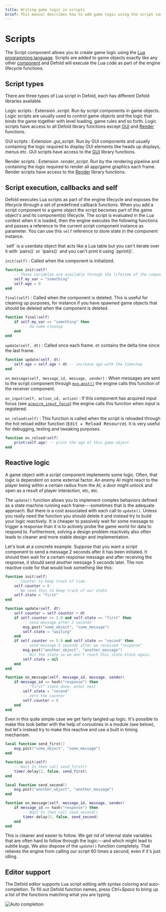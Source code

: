 ```yaml
---
title: Writing game logic in scripts
brief: This manual describes how to add game logic using the script component.
---
```


#  Scripts

The Script component allows you to create game logic using the [Lua programming language](/manuals/lua). Scripts are added to game objects exactly like any other [component](/manuals/components) and Defold will execute the Lua code as part of the engine lifecycle functions.


## Script types

There are three types of Lua script in Defold, each has different Defold libraries available.

Logic scripts
: Extension _.script_. Run by script components in game objects. Logic scripts are usually used to control game objects and the logic that binds the game together with level loading, game rules and so forth. Logic scripts have access to all Defold library functions except [GUI](/ref/gui) and [Render](/ref/render) functions.


GUI scripts
: Extension _.gui_script_. Run by GUI components and usually containing the logic required to display GUI elements like heads up displays, menus etc. GUI scripts have access to the [GUI](/ref/gui) library functions.


Render scripts
: Extension _.render_script_. Run by the rendering pipeline and containing the logic required to render all app/game graphics each frame. Render scripts have access to the [Render](/ref/render) library functions.


## Script execution, callbacks and self

Defold executes Lua scripts as part of the engine lifecycle and exposes the lifecycle through a set of predefined callback functions. When you add a script component to a game object the script becomes part of the game object's and its component(s) lifecycle. The script is evaluated in the Lua context when it is loaded, then the engine executes the following functions and passes a reference to the current script component instance as parameter. You can use this `self` reference to store state in the component instance.

<div class='important' markdown='1'>
`self` is a userdata object that acts like a Lua table but you can't iterate over it with `pairs()` or `ipairs()` and you can't print it using `pprint()`.
</div>

`init(self)`
: Called when the component is initialized.

  ```lua
  function init(self)
      -- These variables are available through the lifetime of the component instance
      self.my_var = "something"
      self.age = 0
  end
  ```

`final(self)`
: Called when the component is deleted. This is useful for cleaning up purposes, for instance if you have spawned game objects that should be deleted when the component is deleted.

  ```lua
  function final(self)
      if self.my_var == "something" then
          -- do some cleanup
      end
  end
  ```

`update(self, dt)`
: Called once each frame. `dt` contains the delta time since the last frame.

  ```lua
  function update(self, dt)
      self.age = self.age + dt -- increase age with the timestep
  end
  ```

`on_message(self, message_id, message, sender)`
: When messages are sent to the script component through [`msg.post()`](/ref/msg#msg.post) the engine calls this function of the receiver component.

`on_input(self, action_id, action)`
: If this component has acquired input focus (see [`acquire_input_focus`](/ref/go/#acquire_input_focus)) the engine calls this function when input is registered.

`on_reload(self)`
: This function is called when the script is reloaded through the hot reload editor function (<kbd>Edit ▸ Reload Resource</kbd>). It is very useful for debugging, testing and tweaking purposes.

  ```lua
  function on_reload(self)
      print(self.age) -- print the age of this game object
  end
  ```


## Reactive logic

A game object with a script component implements some logic. Often, that logic is dependent on some external factor. An enemy AI might react to the player being within a certain radius from the AI; a door might unlock and open as a result of player interaction, etc, etc.

The `update()` function allows you to implement complex behaviors defined as a state machine running each frame---sometimes that is the adequate approach. But there is a cost associated with each call to `update()`. Unless you really need the function you should delete it and instead try to build your logic _reactively_. It is cheaper to passively wait for some message to trigger a response than it is to actively probe the game world for data to respond to. Furthermore, solving a design problem reactively also often leads to cleaner and more stable design and implementation.

Let's look at a concrete example. Suppose that you want a script component to send a message 2 seconds after it has been initiated. It should then wait for a certain response message and after receiving the response, it should send another message 5 seconds later. The non reactive code for that would look something like this:

```lua
function init(self)
    -- Counter to keep track of time.
    self.counter = 0
    -- We need this to keep track of our state.
    self.state = "first"
end

function update(self, dt)
    self.counter = self.counter + dt
    if self.counter >= 2.0 and self.state == "first" then
        -- send message after 2 seconds
        msg.post("some_object", "some_message")
        self.state = "waiting"
    end
    if self.counter >= 5.0 and self.state == "second" then
        -- send message 5 seconds after we received "response"
        msg.post("another_object", "another_message")
        -- Nil the state so we don’t reach this state block again.
        self.state = nil
    end
end

function on_message(self, message_id, message, sender)
    if message_id == hash("response") then
        -- “first” state done. enter next
        self.state = "second"
        -- zero the counter
        self.counter = 0
    end
end
```

Even in this quite simple case we get fairly tangled up logic. It's possible to make this look better with the help of coroutines in a module (see below), but let's instead try to make this reactive and use a built in timing mechanism.

```lua
local function send_first()
	msg.post("some_object", "some_message")
end

function init(self)
	-- Wait 2s then call send_first()
	timer.delay(2, false, send_first)
end

local function send_second()
	msg.post("another_object", "another_message")
end

function on_message(self, message_id, message, sender)
	if message_id == hash("response") then
		-- Wait 5s then call send_second()
		timer.delay(5, false, send_second)
	end
end
```

This is cleaner and easier to follow. We get rid of internal state variables that are often hard to follow through the logic---and which might lead to subtle bugs. We also dispose of the `update()` function completely. That relieves the engine from calling our script 60 times a second, even if it's just idling.


## Editor support

The Defold editor supports Lua script editing with syntax coloring and auto-completion. To fill out Defold function names, press *Ctrl+Space* to bring up a list of the functions matching what you are typing.

![Auto completion](../images/script/completion.png)
